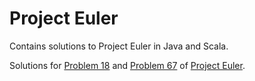 # Project Euler
Contains solutions to Project Euler in Java and Scala.

Solutions for [Problem 18](https://projecteuler.net/problem=18) and [Problem 67](https://projecteuler.net/problem=67)
of [Project Euler](https://projecteuler.net/about).
